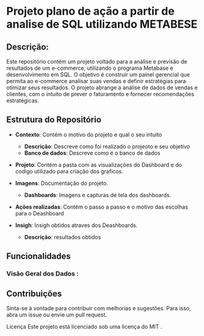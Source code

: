 # Projeto plano de ação a partir de analise de SQL utilizando METABESE


## **Descrição**:

Este repositório contém um projeto voltado para a análise e previsão de resultados de um e-commerce, utilizando o programa Metabase e desenvolvimento em SQL. O objetivo é construir um painel gerencial que permita ao e-commerce analisar suas vendas e definir estratégias para otimizar seus resultados. O projeto abrange a análise de dados de vendas e clientes, com o intuito de prever o faturamento e fornecer recomendações estratégicas.

## Estrutura do Repositório

- **Contexto**: Contém o motivo do projeto e qual o seu intuito
    - **Descrição**: Descreve como foi realizado o projeoto e seu objetivo 
    - **Banco de dados**: Descreve como é o banco de dados 

- **Projeto**: Contém a pasta com as visualizações do Dashboard e do codigo utilizado para criação dos graficos.
  
- **Imagens**: Documentação do projeto.
  - **Dashboards**: Imagens e capturas de tela dos dashboards.
 
- **Ações realizadas**: Contém o passo a passo e o motivo das escolhas para o Deashboard
      
- **Insigh**: Insigh obtidos atraves dos Deashboards.
  - **Descrição**: resultados obtidos
 
  
## **Funcionalidades**
### Visão Geral dos Dados :



## **Contribuições**
Sinta-se à vontade para contribuir com melhorias e sugestões. Para isso, abra um issue ou envie um pull request.

Licença
Este projeto está licenciado sob uma licença do MIT .
